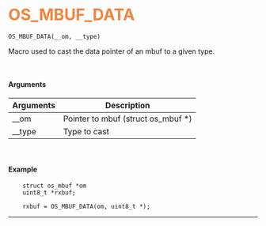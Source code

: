 ## <font color="#F2853F" style="font-size:24pt">OS_MBUF_DATA</font>

```no-highlight
OS_MBUF_DATA(__om, __type)
```

Macro used to cast the data pointer of an mbuf to a given type.


<br>


#### Arguments

| Arguments | Description |
|-----------|-------------|
| __om |  Pointer to mbuf (struct os_mbuf *)  |
| __type |  Type to cast  |


<br>

#### Example

```no-highlight
    struct os_mbuf *om
    uint8_t *rxbuf;

    rxbuf = OS_MBUF_DATA(om, uint8_t *);
```

---------------------

